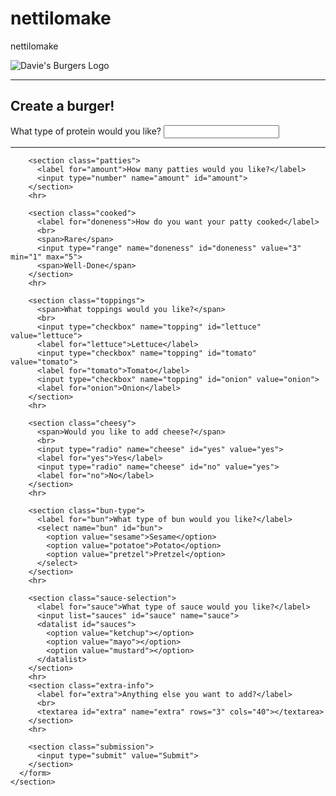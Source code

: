 # nettilomake
nettilomake
<!DOCTYPE html>
<html lang="en" dir="ltr">
  <head>
    <meta charset="utf-8">
    <link rel="stylesheet" type="text/css" href="style.css">
    <link href="https://fonts.googleapis.com/css?family=Rubik" rel="stylesheet">
    <title>Forms Review</title>
  </head>
  <body>
    <section id="overlay">
      <img src="https://s3.amazonaws.com/codecademy-content/courses/web-101/unit-6/htmlcss1-img_burger-logo.svg" alt="Davie's Burgers Logo" id="logo">
      <hr>
      <form action="submission.html" method="POST">
				<h1>Create a burger!</h1>
        <section class="protein">
          <label for="patty">What type of protein would you like?</label>
    			<input type="text" name="patty" id="patty">
        </section>
        <hr>
        
        <section class="patties">
          <label for="amount">How many patties would you like?</label>
          <input type="number" name="amount" id="amount">
        </section>
        <hr>
        
        <section class="cooked">
          <label for="doneness">How do you want your patty cooked</label>
          <br>
          <span>Rare</span>
          <input type="range" name="doneness" id="doneness" value="3" min="1" max="5">
          <span>Well-Done</span>
        </section>
        <hr>
        
        <section class="toppings">
          <span>What toppings would you like?</span>
          <br>
          <input type="checkbox" name="topping" id="lettuce" value="lettuce">
          <label for="lettuce">Lettuce</label>
          <input type="checkbox" name="topping" id="tomato" value="tomato">
          <label for="tomato">Tomato</label>
          <input type="checkbox" name="topping" id="onion" value="onion">
          <label for="onion">Onion</label>
        </section>
        <hr>
        
        <section class="cheesy">
          <span>Would you like to add cheese?</span>
          <br>
          <input type="radio" name="cheese" id="yes" value="yes">
          <label for="yes">Yes</label>
          <input type="radio" name="cheese" id="no" value="yes">
          <label for="no">No</label>
        </section>
        <hr>
       
        <section class="bun-type">
          <label for="bun">What type of bun would you like?</label>
          <select name="bun" id="bun">
            <option value="sesame">Sesame</option>
            <option value="potatoe">Potato</option>
            <option value="pretzel">Pretzel</option>
          </select>
        </section>
        <hr>
        
        <section class="sauce-selection">
          <label for="sauce">What type of sauce would you like?</label>
          <input list="sauces" id="sauce" name="sauce">
          <datalist id="sauces">
            <option value="ketchup"></option>
            <option value="mayo"></option>
            <option value="mustard"></option>
          </datalist>
        </section>
        <hr>
        <section class="extra-info">
          <label for="extra">Anything else you want to add?</label>
          <br>
          <textarea id="extra" name="extra" rows="3" cols="40"></textarea>
        </section>
        <hr>

        <section class="submission">
          <input type="submit" value="Submit">
        </section>
      </form>
    </section>
  </body>
</html>
